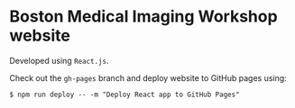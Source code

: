 # Boston Medical Imaging Workshop website

Developed using `React.js`.

Check out the `gh-pages` branch and deploy website to GitHub pages using:

```console
$ npm run deploy -- -m "Deploy React app to GitHub Pages"
```